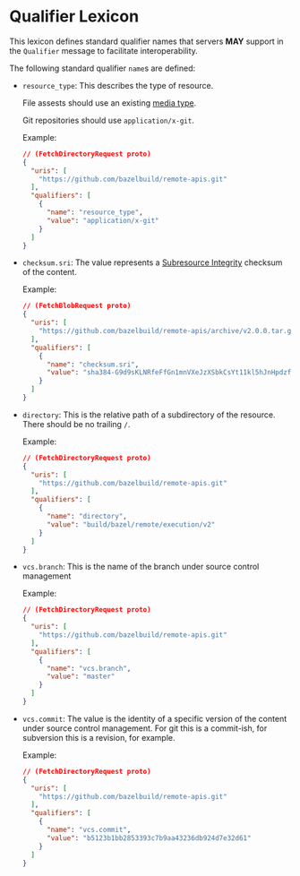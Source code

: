 # Qualifier Lexicon

This lexicon defines standard qualifier names that servers
**MAY** support in the `Qualifier` message to facilitate interoperability.

The following standard qualifier `name`s are defined:

* `resource_type`: This describes the type of resource.

  File assests should use an existing [media type](https://www.iana.org/assignments/media-types/media-types.xhtml).

  Git repositories should use `application/x-git`.
  
  Example:
  ```json
  // (FetchDirectoryRequest proto)
  {
    "uris": [
      "https://github.com/bazelbuild/remote-apis.git"
    ],
    "qualifiers": [
      {
        "name": "resource_type",
        "value": "application/x-git"
      }
    ]
  }
  ```   

* `checksum.sri`: The value represents a [Subresource Integrity](https://www.w3.org/TR/SRI/)
  checksum of the content.

  Example:
  ```json
  // (FetchBlobRequest proto)
  {
    "uris": [
      "https://github.com/bazelbuild/remote-apis/archive/v2.0.0.tar.gz"
    ],
    "qualifiers": [
      {
        "name": "checksum.sri",
        "value": "sha384-G9d9sKLNRfeFfGn1mnVXeJzXSbkCsYt11kl5hJnHpdzfVuLIuruIDnrs/lZyB4Gs"
      }
    ]
  }
  ```

* `directory`: This is the relative path of a subdirectory of the resource.  There should
  be no trailing `/`.

  Example:
  ```json
  // (FetchDirectoryRequest proto)
  {
    "uris": [
      "https://github.com/bazelbuild/remote-apis.git"
    ],
    "qualifiers": [
      {
        "name": "directory",
        "value": "build/bazel/remote/execution/v2"
      }
    ]
  }
  ```

* `vcs.branch`: This is the name of the branch under source control management

  Example:
  ```json
  // (FetchDirectoryRequest proto)
  {
    "uris": [
      "https://github.com/bazelbuild/remote-apis.git"
    ],
    "qualifiers": [
      {
        "name": "vcs.branch",
        "value": "master"
      }
    ]
  }
  ```

* `vcs.commit`: The value is the identity of a specific version of the content
  under source control management.  For git this is a commit-ish, for subversion
  this is a revision, for example.

  Example:
  ```json
  // (FetchDirectoryRequest proto)
  {
    "uris": [
      "https://github.com/bazelbuild/remote-apis.git"
    ],
    "qualifiers": [
      {
        "name": "vcs.commit",
        "value": "b5123b1bb2853393c7b9aa43236db924d7e32d61"
      }
    ]
  }
  ```
